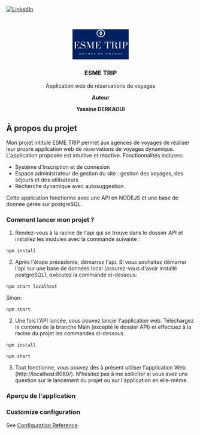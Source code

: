 <a href="https://www.linkedin.com/in/yassine-derkaoui/" rel="nofollow"><img src="https://camo.githubusercontent.com/e49e6d27ba0f51faf70c0c5eb9d1682cf7591d3989dd4b2cf0e65a68e366ee40/68747470733a2f2f696d672e736869656c64732e696f2f62616467652f2d4c696e6b6564496e2d626c61636b2e7376673f7374796c653d666c61742d737175617265266c6f676f3d6c696e6b6564696e26636f6c6f72423d353535" alt="LinkedIn" data-canonical-src="https://img.shields.io/badge/-LinkedIn-black.svg?style=flat-square&amp;logo=linkedin&amp;colorB=555" style="max-width:100%;"></a>
<!-- PROJECT LOGO -->
<br />
<p align="center">
  <a href="https://github.com/othneildrew/Best-README-Template">
    <img src="https://raw.githubusercontent.com/Yassdrk/ESME-TRIP/main/src/assets/ESME%20TRIP.png" alt="Logo" width="150" height="80">
  </a>
    
 

  <h3 align="center">ESME TRIP</h3>

  <p align="center">
 Application web de réservations de voyages</p>
   <p align="center"><b>Auteur</b></p>

  <p align="center"><b>Yassine DERKAOUI</b></p>
</p>

<!-- ABOUT THE PROJECT -->
## À propos du projet

Mon projet intitulé ESME TRIP permet aux agences de voyages de réaliser leur propre application web de réservations de voyages dynamique. L'application proposée est intuitive et réactive.
Fonctionnalités incluses: 
- Système d'inscription et de connexion
- Espace administrateur de gestion du site : gestion des voyages, des séjours et des utilisateurs
- Recherche dynamique avec autosuggestion.

Cette application fonctionne avec une API en NODEJS et une base de donnée gérée sur postgreSQL.


### Comment lancer mon projet ?

1) Rendez-vous à la racine de l'api qui se trouve dans le dossier API et installez les modules avec la commande suivante :
```
npm install
```

2) Après l'étape précèdente, démarrez l'api.
Si vous souhaitez démarrer l'api sur une base de données local (assurez-vous d'avoir installé postgreSQL), exécutez la commande ci-dessous:
```
npm start localhost
```
Sinon:
```
npm start 
```
2) Une fois l'API lancée, vous pouvez lancer l'application web. Téléchargez le contenu de la branche Main (excepté le dossier API) et effectuez à la racine du projet les commandes ci-dessous.
```
npm install
```
```
npm start
```
3) Tout fonctionne, vous pouvez dès à présent utiliser l'application Web (http://localhost:8080/). N'hésitez pas à me solliciter si vous avez une question sur le lancement du projet ou sur l'application en elle-même.

### Aperçu de l'application





### Customize configuration
See [Configuration Reference](https://cli.vuejs.org/config/).

